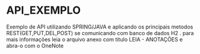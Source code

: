 # API_EXEMPLO
Exemplo de API utilizando SPRING/JAVA e aplicando os principais metodos REST(GET,PUT,DEL,POST) se comunicando com banco de dados H2 .
para mais informações leia o arquivo anexo com título LEIA - ANOTAÇÕES e abra-o com o OneNote
